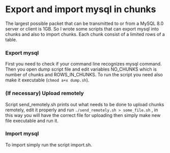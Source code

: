 # Export and import mysql in chunks
The largest possible packet that can be transmitted to or from a MySQL 8.0 server or client is 1GB. So I wrote some scripts that can export mysql into chunks and also to import chunks. Each chunk consist of a limited rows of a table.

### Export mysql
First you need to check if your command line recognizes mysql command. Then you open dump script file and edit variables NO_CHUNKS which is number of chunks and ROWS_IN_CHUNKS.
To run the script you need also make it executable (`chmod a+x dump.sh`).

### (If necessary) Upload remotely
Script send_remotely.sh prints out what needs to be done to upload chunks remotely, edit it properly and run `./send_remotely.sh > some_file.sh` , in this way you will have the correct file for uploading then simply make new file executable and run it.

### Import mysql
To import simply run the script import.sh.
